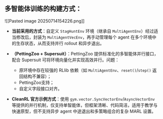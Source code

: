 
## 多智能体训练的构建方式：
![[Pasted image 20250714154226.png]]
* **当前采用的方式**：自定义 `StagHuntEnv` 环境（继承自 `MultiAgentEnv`）经过适当修改后，封装为 `MultiAgentVecEnv`，再手动管理每个 agent 在多个环境中的生存状态，从而支持并行 rollout 和异步退出。

* **（PettingZoo + Supersuit）**：PettingZoo 提供标准化的多智能体并行接口，配合 Supersuit 可将环境向量化并实现高效并行。问题：

  * 原环境中存在较强的 RLlib 依赖（如 `MultiAgentEnv`、`reset()`/`step()` 返回结构不兼容）；
  * PettingZoo支持；
  * 自定义字段接口对齐。

* **CleanRL 官方示例方式**：使用 `gym.vector.SyncVectorEnv`/`AsyncVectorEnv` 等提供的并行机制，仅支持单智能体，但框架清晰、代码简洁，适用于教学与快速原型，但不支持异步 agent 中途退出和多策略组合的复杂 MARL 设置。